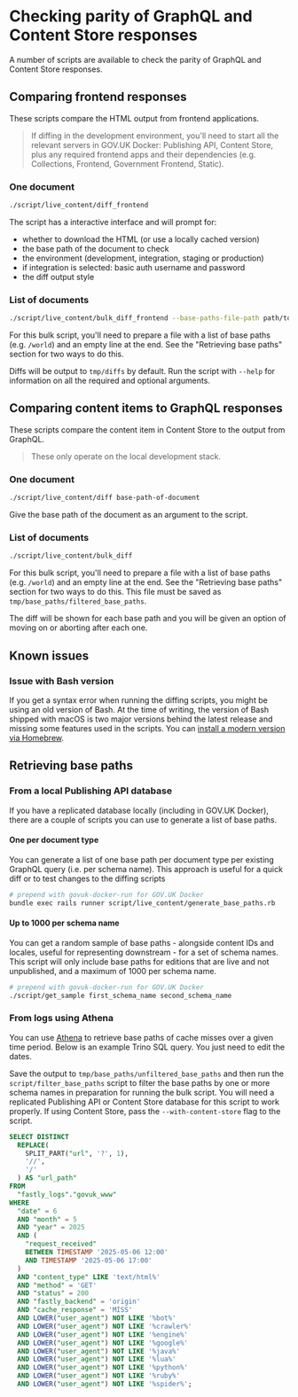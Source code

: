 # Checking parity of GraphQL and Content Store responses

A number of scripts are available to check the parity of GraphQL and Content
Store responses.

## Comparing frontend responses

These scripts compare the HTML output from frontend applications.

> If diffing in the development environment, you'll need to start all the relevant
> servers in GOV.UK Docker: Publishing API, Content Store, plus any required
> frontend apps and their dependencies (e.g. Collections, Frontend, Government
> Frontend, Static).

### One document

```sh
./script/live_content/diff_frontend
```

The script has a interactive interface and will prompt for:

- whether to download the HTML (or use a locally cached version)
- the base path of the document to check
- the environment (development, integration, staging or production)
- if integration is selected: basic auth username and password
- the diff output style

### List of documents

```sh
./script/live_content/bulk_diff_frontend --base-paths-file-path path/to/file --environment p
```

For this bulk script, you'll need to prepare a file with a list of base paths
(e.g. `/world`) and an empty line at the end. See the "Retrieving base paths"
section for two ways to do this.

Diffs will be output to `tmp/diffs` by default. Run the script
with `--help` for information on all the required and optional arguments.

## Comparing content items to GraphQL responses

These scripts compare the content item in Content Store to the output from
GraphQL.

> These only operate on the local development stack.

### One document

```sh
./script/live_content/diff base-path-of-document
```

Give the base path of the document as an argument to the script.

### List of documents

```sh
./script/live_content/bulk_diff
```

For this bulk script, you'll need to prepare a file with a list of base paths
(e.g. `/world`) and an empty line at the end. See the "Retrieving base paths"
section for two ways to do this. This file must be saved as
`tmp/base_paths/filtered_base_paths`.

The diff will be shown for each base path and you will be given an option of
moving on or aborting after each one.

## Known issues

### Issue with Bash version

If you get a syntax error when running the diffing scripts, you might be using
an old version of Bash. At the time of writing, the version of Bash shipped with
macOS is two major versions behind the latest release and missing some features
used in the scripts. You can
[install a modern version via Homebrew](https://formulae.brew.sh/formula/bash).

## Retrieving base paths

### From a local Publishing API database

If you have a replicated database locally (including in GOV.UK Docker), there
are a couple of scripts you can use to generate a list of base paths.

#### One per document type

You can generate a list of one base path per document type per existing
GraphQL query (i.e. per schema name). This approach is useful for a quick
diff or to test changes to the diffing scripts

```sh
# prepend with govuk-docker-run for GOV.UK Docker
bundle exec rails runner script/live_content/generate_base_paths.rb
```

#### Up to 1000 per schema name

You can get a random sample of base paths - alongside content IDs and locales,
useful for representing downstream - for a set of schema names. This script will
only include base paths for editions that are live and not unpublished, and a
maximum of 1000 per schema name.

```sh
# prepend with govuk-docker-run for GOV.UK Docker
./script/get_sample first_schema_name second_schema_name
```

### From logs using Athena

You can use
[Athena](https://docs.publishing.service.gov.uk/manual/query-cdn-logs.html) to
retrieve base paths of cache misses over a given time period. Below is an
example Trino SQL query. You just need to edit the dates.

Save the output to `tmp/base_paths/unfiltered_base_paths` and then run the
`script/filter_base_paths` script to filter the base paths by one or more schema
names in preparation for running the bulk script. You will need a replicated
Publishing API or Content Store database for this script to work properly. If
using Content Store, pass the `--with-content-store` flag to the script.

```sql
SELECT DISTINCT
  REPLACE(
    SPLIT_PART("url", '?', 1),
    '//',
    '/'
  ) AS "url_path"
FROM
  "fastly_logs"."govuk_www"
WHERE
  "date" = 6
  AND "month" = 5
  AND "year" = 2025
  AND (
    "request_received"
    BETWEEN TIMESTAMP '2025-05-06 12:00'
    AND TIMESTAMP '2025-05-06 17:00'
  )
  AND "content_type" LIKE 'text/html%'
  AND "method" = 'GET'
  AND "status" = 200
  AND "fastly_backend" = 'origin'
  AND "cache_response" = 'MISS'
  AND LOWER("user_agent") NOT LIKE '%bot%'
  AND LOWER("user_agent") NOT LIKE '%crawler%'
  AND LOWER("user_agent") NOT LIKE '%engine%'
  AND LOWER("user_agent") NOT LIKE '%google%'
  AND LOWER("user_agent") NOT LIKE '%java%'
  AND LOWER("user_agent") NOT LIKE '%lua%'
  AND LOWER("user_agent") NOT LIKE '%python%'
  AND LOWER("user_agent") NOT LIKE '%ruby%'
  AND LOWER("user_agent") NOT LIKE '%spider%';
```
